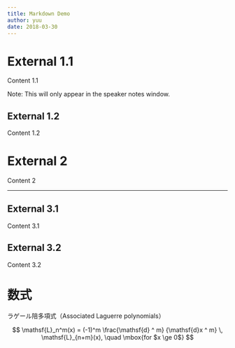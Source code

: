 ```yaml
---
title: Markdown Demo
author: yuu
date: 2018-03-30
---
```


# External 1.1
Content 1.1

Note: This will only appear in the speaker notes window.

## External 1.2
Content 1.2

# External 2
Content 2

---

## External 3.1
Content 3.1

## External 3.2
Content 3.2


# 数式
ラゲール陪多項式（Associated Laguerre polynomials）

$$
  \mathsf{L}_n^m(x) =
  (-1)^m \frac{\mathsf{d} ^ m}
	   {\mathsf{d}x ^ m} \, \mathsf{L}_{n+m}(x),
	   \quad \mbox{for $x \ge 0$}
$$
